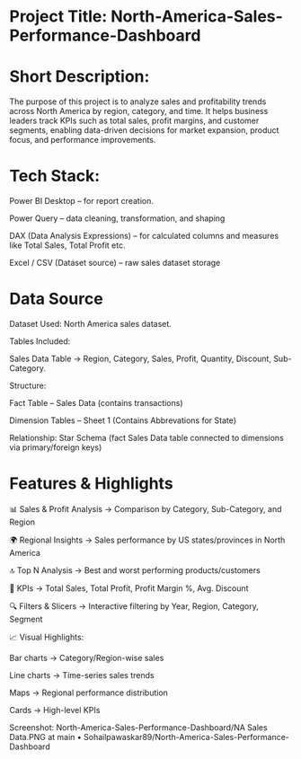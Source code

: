 # Project Title: North-America-Sales-Performance-Dashboard

# Short Description:

The purpose of this project is to analyze sales and profitability trends across North America by region, category, and time. It helps business leaders track KPIs such as total sales, profit margins, and customer segments, enabling data-driven decisions for market expansion, product focus, and performance improvements.

# Tech Stack:
Power BI Desktop – for report creation.

Power Query – data cleaning, transformation, and shaping

DAX (Data Analysis Expressions) – for calculated columns and measures like Total Sales, Total Profit etc.

Excel / CSV (Dataset source) – raw sales dataset storage

# Data Source

Dataset Used: North America sales dataset.

Tables Included:

Sales Data Table → Region, Category, Sales, Profit, Quantity, Discount, Sub-Category.

Structure:

Fact Table – Sales Data (contains transactions)

Dimension Tables – Sheet 1 (Contains Abbrevations for State)

Relationship: Star Schema (fact Sales Data table connected to dimensions via primary/foreign keys)

# Features & Highlights

📊 Sales & Profit Analysis → Comparison by Category, Sub-Category, and Region

🌍 Regional Insights → Sales performance by US states/provinces in North America

🔝 Top N Analysis → Best and worst performing products/customers

📌 KPIs → Total Sales, Total Profit, Profit Margin %, Avg. Discount

🔍 Filters & Slicers → Interactive filtering by Year, Region, Category, Segment

📈 Visual Highlights:

Bar charts → Category/Region-wise sales

Line charts → Time-series sales trends

Maps → Regional performance distribution

Cards → High-level KPIs

Screenshot: North-America-Sales-Performance-Dashboard/NA Sales Data.PNG at main • Sohailpawaskar89/North-America-Sales-Performance-Dashboard



